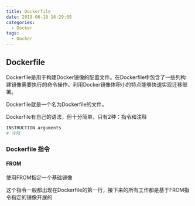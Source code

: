 ```yaml
---
title: Dockerfile
date: 2019-06-18 16:29:09
categories:
  - Docker
tags:
  - Docker
---
```


## Dockerfile

Dockerfile是用于构建Docker镜像的配置文件。在Dockerfile中包含了一些列构建镜像需要执行的命令操作。利用Docker镜像体积小的特点能够快速实现迁移部署。

Dockerfile就是一个名为Dockerfile的文件。

Dockerfile有自己的语法，但十分简单，只有2种：指令和注释

```Dockerfile
INSTRUCTION arguments
# 注释
```

### Dockerfile 指令

#### FROM

使用FROM指定一个基础镜像

这个指令一般都出现在Dockerfile的第一行，接下来的所有工作都是基于FROM指令指定的镜像开展的

```Dockerfile



```